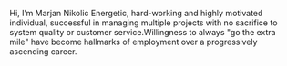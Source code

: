    Hi, I’m Marjan Nikolic
Energetic, hard-working and highly motivated individual, successful in managing multiple projects with no sacrifice to system quality or customer service.Willingness to always "go the extra mile" have become hallmarks of employment over a progressively ascending career.

